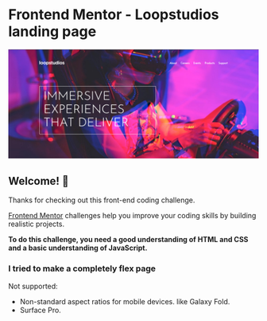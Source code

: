 # Frontend Mentor - Loopstudios landing page

![Preview](./Screenshot.jpg)

## Welcome! 👋

Thanks for checking out this front-end coding challenge.

[Frontend Mentor](https://www.frontendmentor.io) challenges help you improve your coding skills by building realistic projects.

**To do this challenge, you need a good understanding of HTML and CSS and a basic understanding of JavaScript.**

### I tried to make a completely flex page

Not supported:

- Non-standard aspect ratios for mobile devices. like Galaxy Fold.
- Surface Pro.
